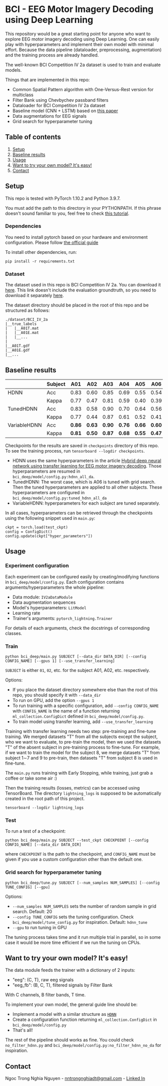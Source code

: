 # BCI - EEG Motor Imagery Decoding using Deep Learning 

This repository would be a great starting point for anyone who want to explore EEG motor imagery decoding using Deep Learning. One can easily play with hyperparameters and implement their own model with minimal effort. Because the data pipeline (dataloader, preprocessing, augmentation) and the training process are already handled.

The well-known BCI Competition IV 2a dataset is used to train and evaluate models. 

Things that are implemented in this repo:
- Common Spatial Pattern algorithm with One-Versus-Rest version for multiclass
- Filter Bank using Chevbychev passband filters
- Dataloader for BCI Competition IV 2a dataset
- Baseline model (CNN + LSTM) based on [this paper](https://doi.org/10.1016/j.bspc.2020.102144)
- Data augmentations for EEG signals
- Grid search for hyperparameter tuning

## Table of contents
1. [Setup](#setup)
2. [Baseline results](#baseline-results)
3. [Usage](#usage)
4. [Want to try your own model? It's easy!](#want-to-try-your-own-model-its-easy)
5. [Contact](#contact)

## Setup

This repo is tested with PyTorch 1.10.2 and Python 3.9.7.

You must add the path to this directory in your PYTHONPATH. If this phrase doesn't sound familiar to you, feel free to check [this tutorial](https://bic-berkeley.github.io/psych-214-fall-2016/using_pythonpath.html#setting-pythonpath-more-permanently).

### Dependencies
You need to install pytorch based on your hardware and environment configuration. Please follow [the official guide](https://pytorch.org/get-started/locally/)

To install other dependencies, run:
```
pip install -r requirements.txt
```

### Dataset
The dataset used in this repo is BCI Competition IV 2a. You can download it [here](https://www.bbci.de/competition/iv/#download). This link doesn't include the evaluation groundtruth, so you need to download it separately [here](https://www.bbci.de/competition/iv/results/index.html#labels).

The dataset directory should be placed in the root of this repo and be structured as follows:
```
./dataset/BCI_IV_2a
|__true_labels
|   |__A01T.mat
|   |__A01E.mat
|   |__...
|
|__A01T.gdf
|__A01E.gdf
|__...
```

## Baseline results

|              | Subject | A01      | A02      | A03      | A04      | A05      | A06      | A07      | A08      | A09      | Avg      |
|--------------|---------|----------|----------|----------|----------|----------|----------|----------|----------|----------|----------|
| HDNN         | Acc     | 0.83     | 0.60     | 0.85     | 0.69     | 0.55     | 0.54     | 0.89     | 0.80     | 0.77     | 0.72     |
|              | Kappa   | 0.77     | 0.47     | 0.81     | 0.59     | 0.40     | 0.39     | 0.85     | 0.73     | 0.70     | 0.63     |
| TunedHDNN    | Acc     | 0.83     | 0.58     | 0.90     | 0.70     | 0.64     | 0.56     | 0.90     | 0.82     | 0.76     | 0.74     |
|              | Kappa   | 0.77     | 0.44     | 0.87     | 0.61     | 0.52     | 0.41     | 0.86     | 0.75     | 0.68     | 0.66     |
| VariableHDNN | Acc     | **0.86** | **0.63** | **0.90** | **0.76** | **0.66** | **0.60** | **0.90** | **0.86** | **0.84** | **0.78** |
|              | Kappa   | **0.81** | **0.50** | **0.87** | **0.68** | **0.55** | **0.47** | **0.86** | **0.81** | **0.79** | **0.70** |

Checkpoints for the results are saved in `checkpoints` directory of this repo. To see the training process, run `tensorboard --logdir checkpoints`.

- HDNN uses the same hyperparameters in the article [Hybrid deep neural network using transfer learning for EEG motor imagery decoding](https://doi.org/10.1016/j.bspc.2020.102144). Those hyperparameters are resumed in `bci_deep/model/config.py:hdnn_all_da`.
- TunedHDNN: The worst case, which is A06 is tuned with grid search. Then the tuned hyperparameters are applied to all other subjects. These hyperparameters are configured in `bci_deep/model/config.py:tuned_hdnn_all_da`
- VariableHDNN: hyperparameters for each subject are tuned separately.

In all cases, hyperparameters can be retrieved through the checkpoints using the following snippet used in `main.py`:
```
ckpt = torch.load(test_ckpt)
config = ConfigDict()
config.update(ckpt["hyper_parameters"])
```


## Usage
### Experiment configuration
Each experiment can be configured easily by creating/modifying functions in `bci_deep/model/config.py`. Each configuration contains arguments/hyperparameters the whole pipeline:
- Data module: `IV2aDataModule`
- Data augmentation sequences
- Model's hyperparameters: `LitModel`
- Learning rate
- Trainer's arguments: `pytorch_lightning.Trainer`

For details of each arguments, check the docstrings of corresponding classes.

### Train
```
python bci_deep/main.py SUBJECT [--data_dir DATA_DIR] [--config CONFIG_NAME] [--gpus 1] [--use_transfer_learning]
```

`SUBJECT` is either `01`, `02`, etc. for the subject A01, A02, etc. respectively. 

Options:
- If you place the dataset directory somewhere else than the root of this repo, you should specify it with `--data_dir`
- To run on GPU, add the option `--gpus 1`
- To run training with a specific configuration, add `--config CONFIG_NAME` with `CONFIG_NAME` is the name of a function returning `ml_collection.ConfigDict` defined in `bci_deep/model/config.py`.
- To train model using transfer learning, add `--use_transfer_learning`

Training with transfer learning needs two step: pre-training and fine-tune training. We merged datasets "T" from all the subjects except the subject, who we want to evaluate, to pre-train the model, then we used the datasets "T" of the absent subject in pre-training process to fine-tune. For example, if we want to train the model for the subject 8, we merge datasets "T" from subject 1∼7 and 9 to pre-train, then datasets "T" from subject 8 is used in fine-tune.

The `main.py` runs training with Early Stopping, while training, just grab a coffee or take some air :)

Then the training results (losses, metrics) can be accessed using TensorBoard. The directory `lightning_logs` is supposed to be automatically created in the root path of this project.
```
tensorboard --logdir lightning_logs
```
### Test
To run a test of a checkpoint:
```
python bci_deep/main.py SUBJECT --test_ckpt CHECKPOINT [--config CONFIG_NAME] [--data_dir DATA_DIR]
```
where `CHECKPOINT` is the path to the checkpoint, and `CONFIG_NAME` must be given if you use a custom configuration other than the default one.

### Grid search for hyperparameter tuning
```
python bci_deep/tune.py SUBJECT [--num_samples NUM_SAMPLES] [--config TUNE_CONFIG] [--gpu]
```
Options:
- `--num_samples NUM_SAMPLES` sets the number of random sample in grid search. Default: 20
- `--config TUNE_CONFIG` sets the tuning configuration. Check `bci_deep/model/tune_config.py` for inspiration. Default: `hdnn_tune`
- `--gpu` to run tuning in GPU

The tuning process takes time and it run multiple trial in parallel, so in some case it would be more time efficient if we run the tuning on CPUs.


## Want to try your own model? It's easy!
The data module feeds the trainer with a dictionary of 2 inputs:
- "eeg": (C, T), raw eeg signals
- "eeg_fb": (B, C, T), filtered signals by Filter Bank

With C channels, B filter bands, T time.

To implement your own model, the general guide line should be:
- Implement a model with a similar structure as [`HDNN`](bci_deep/model/hdnn.py)
- Create a configuration function returning `ml_collection.ConfigDict` in `bci_deep/model/config.py`
- That's all!

The rest of the pipeline should works as fine. You could check `no_filter_hdnn.py` and `bci_deep/model/config.py:no_filter_hdnn_no_da` for inspiration.

## Contact
Ngoc Trong Nghia Nguyen - nntrongnghiadt@gmail.com - [Linked In](https://www.linkedin.com/in/ngoc-trong-nghia-nguyen/)
